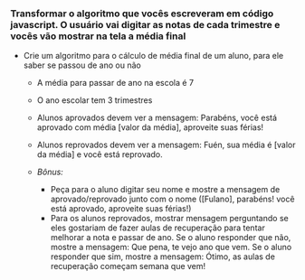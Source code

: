 ### Transformar o algoritmo que vocês escreveram em código javascript. O usuário vai digitar as notas de cada trimestre e vocês vão mostrar na tela a média final

* Crie um algoritmo para o cálculo de média final de um aluno, para ele saber se passou de ano ou não
  - A média para passar de ano na escola é 7
  - O ano escolar tem 3 trimestres
  - Alunos aprovados devem ver a mensagem: Parabéns, você está aprovado com média [valor da média], aproveite suas férias!
  - Alunos reprovados devem ver a mensagem: Fuén, sua média é [valor da média] e você está reprovado.

  - *Bônus:*
    - Peça para o aluno digitar seu nome e mostre a mensagem de aprovado/reprovado junto com o nome ([Fulano], parabéns! você está aprovado, aproveite suas férias!)
    - Para os alunos reprovados, mostrar mensagem perguntando se eles gostariam de fazer aulas de recuperação para tentar melhorar a nota e passar de ano. Se o aluno responder que não, mostre a mensagem: Que pena, te vejo ano que vem. Se o aluno responder que sim, mostre a mensagem: Ótimo, as aulas de recuperação começam semana que vem!